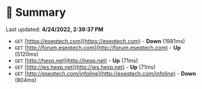 # 📖 Summary
Last updated: **4/24/2022, 2:39:37 PM**

- `GET` [https://eseqtech.com](https://eseqtech.com) - **Down** (1981ms)
- `GET` [http://forum.eseqtech.com](http://forum.eseqtech.com) - **Up** (5120ms)
- `GET` [http://hexp.net](http://hexp.net) - **Up** (71ms)
- `GET` [http://ws.hexp.net](http://ws.hexp.net) - **Up** (71ms)
- `GET` [http://eseqtech.com/infoline](http://eseqtech.com/infoline) - **Down** (804ms)
